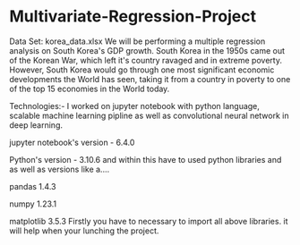 # Multivariate-Regression-Project
Data Set: korea_data.xlsx
We will be performing a multiple regression analysis on South Korea's GDP growth. South Korea in the 1950s came out of the Korean War, which left it's country ravaged and in extreme poverty. However, South Korea would go through one most significant economic developments the World has seen, taking it from a country in poverty to one of the top 15 economies in the World today.

Technologies:-
I worked on jupyter notebook with python language, scalable machine learning pipline as well as convolutional neural network in deep learning.

jupyter notebook's version - 6.4.0

Python's version - 3.10.6 and within this have to used python libraries and as well as versions like a....

pandas 1.4.3

numpy 1.23.1

matplotlib 3.5.3
Firstly you have to necessary to import all above libraries. it will help when your lunching the project.
